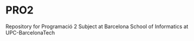 # PRO2
Repository for Programació 2 Subject at Barcelona School of Informatics at UPC-BarcelonaTech
